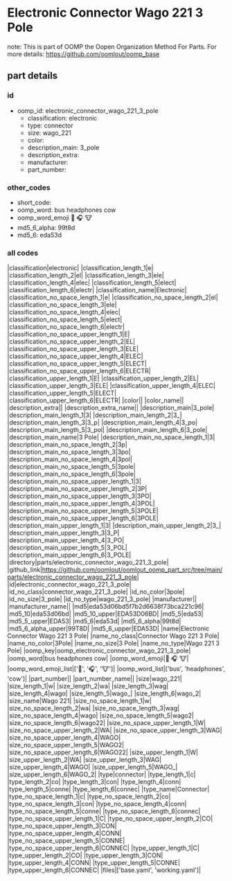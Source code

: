 # Electronic Connector Wago 221 3 Pole  

note: This is part of OOMP the Oopen Organization Method For Parts. For more details: https://github.com/oomlout/oomp_base

##  part details





### id
* oomp_id: electronic_connector_wago_221_3_pole
  * classification: electronic
  * type: connector
  * size: wago_221
  * color: 
  * description_main: 3_pole
  * description_extra: 
  * manufacturer: 
  * part_number: 

### other_codes
* short_code: 
* oomp_word: bus headphones cow
* oomp_word_emoji :bus: :headphones: :cow:
* md5_6_alpha: 99t8d
* md5_6: eda53d

### all codes 
|classification|electronic|
|classification_length_1|e|
|classification_length_2|el|
|classification_length_3|ele|
|classification_length_4|elec|
|classification_length_5|elect|
|classification_length_6|electr|
|classification_name|Electronic|
|classification_no_space_length_1|e|
|classification_no_space_length_2|el|
|classification_no_space_length_3|ele|
|classification_no_space_length_4|elec|
|classification_no_space_length_5|elect|
|classification_no_space_length_6|electr|
|classification_no_space_upper_length_1|E|
|classification_no_space_upper_length_2|EL|
|classification_no_space_upper_length_3|ELE|
|classification_no_space_upper_length_4|ELEC|
|classification_no_space_upper_length_5|ELECT|
|classification_no_space_upper_length_6|ELECTR|
|classification_upper_length_1|E|
|classification_upper_length_2|EL|
|classification_upper_length_3|ELE|
|classification_upper_length_4|ELEC|
|classification_upper_length_5|ELECT|
|classification_upper_length_6|ELECTR|
|color||
|color_name||
|description_extra||
|description_extra_name||
|description_main|3_pole|
|description_main_length_1|3|
|description_main_length_2|3_|
|description_main_length_3|3_p|
|description_main_length_4|3_po|
|description_main_length_5|3_pol|
|description_main_length_6|3_pole|
|description_main_name|3 Pole|
|description_main_no_space_length_1|3|
|description_main_no_space_length_2|3p|
|description_main_no_space_length_3|3po|
|description_main_no_space_length_4|3pol|
|description_main_no_space_length_5|3pole|
|description_main_no_space_length_6|3pole|
|description_main_no_space_upper_length_1|3|
|description_main_no_space_upper_length_2|3P|
|description_main_no_space_upper_length_3|3PO|
|description_main_no_space_upper_length_4|3POL|
|description_main_no_space_upper_length_5|3POLE|
|description_main_no_space_upper_length_6|3POLE|
|description_main_upper_length_1|3|
|description_main_upper_length_2|3_|
|description_main_upper_length_3|3_P|
|description_main_upper_length_4|3_PO|
|description_main_upper_length_5|3_POL|
|description_main_upper_length_6|3_POLE|
|directory|parts/electronic_connector_wago_221_3_pole|
|github_link|https://github.com/oomlout/oomlout_oomp_part_src/tree/main/parts/electronic_connector_wago_221_3_pole|
|id|electronic_connector_wago_221_3_pole|
|id_no_class|connector_wago_221_3_pole|
|id_no_color|3pole|
|id_no_size|3_pole|
|id_no_type|wago_221_3_pole|
|manufacturer||
|manufacturer_name||
|md5|eda53d06bd5f7b2d6638f73bca221c96|
|md5_10|eda53d06bd|
|md5_10_upper|EDA53D06BD|
|md5_5|eda53|
|md5_5_upper|EDA53|
|md5_6|eda53d|
|md5_6_alpha|99t8d|
|md5_6_alpha_upper|99T8D|
|md5_6_upper|EDA53D|
|name|Electronic Connector Wago 221 3 Pole|
|name_no_class|Connector Wago 221 3 Pole|
|name_no_color|3Pole|
|name_no_size|3 Pole|
|name_no_type|Wago 221 3 Pole|
|oomp_key|oomp_electronic_connector_wago_221_3_pole|
|oomp_word|bus headphones cow|
|oomp_word_emoji|:bus: :headphones: :cow:|
|oomp_word_emoji_list|[':bus:', ':headphones:', ':cow:']|
|oomp_word_list|['bus', 'headphones', 'cow']|
|part_number||
|part_number_name||
|size|wago_221|
|size_length_1|w|
|size_length_2|wa|
|size_length_3|wag|
|size_length_4|wago|
|size_length_5|wago_|
|size_length_6|wago_2|
|size_name|Wago 221|
|size_no_space_length_1|w|
|size_no_space_length_2|wa|
|size_no_space_length_3|wag|
|size_no_space_length_4|wago|
|size_no_space_length_5|wago2|
|size_no_space_length_6|wago22|
|size_no_space_upper_length_1|W|
|size_no_space_upper_length_2|WA|
|size_no_space_upper_length_3|WAG|
|size_no_space_upper_length_4|WAGO|
|size_no_space_upper_length_5|WAGO2|
|size_no_space_upper_length_6|WAGO22|
|size_upper_length_1|W|
|size_upper_length_2|WA|
|size_upper_length_3|WAG|
|size_upper_length_4|WAGO|
|size_upper_length_5|WAGO_|
|size_upper_length_6|WAGO_2|
|type|connector|
|type_length_1|c|
|type_length_2|co|
|type_length_3|con|
|type_length_4|conn|
|type_length_5|conne|
|type_length_6|connec|
|type_name|Connector|
|type_no_space_length_1|c|
|type_no_space_length_2|co|
|type_no_space_length_3|con|
|type_no_space_length_4|conn|
|type_no_space_length_5|conne|
|type_no_space_length_6|connec|
|type_no_space_upper_length_1|C|
|type_no_space_upper_length_2|CO|
|type_no_space_upper_length_3|CON|
|type_no_space_upper_length_4|CONN|
|type_no_space_upper_length_5|CONNE|
|type_no_space_upper_length_6|CONNEC|
|type_upper_length_1|C|
|type_upper_length_2|CO|
|type_upper_length_3|CON|
|type_upper_length_4|CONN|
|type_upper_length_5|CONNE|
|type_upper_length_6|CONNEC|
|files|['base.yaml', 'working.yaml']|
